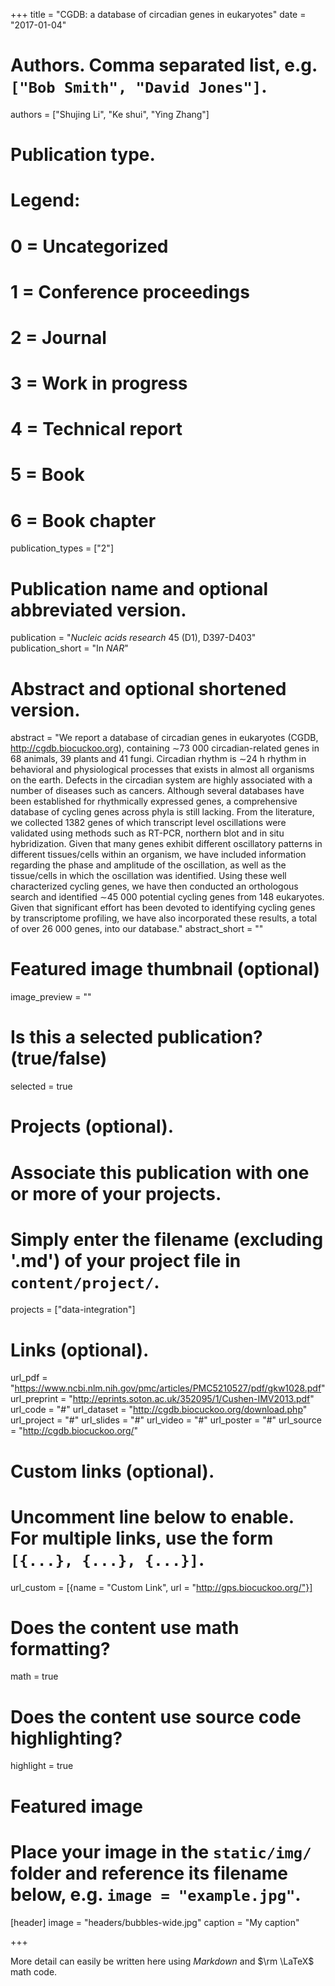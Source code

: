 +++
title = "CGDB: a database of circadian genes in eukaryotes"
date = "2017-01-04"

# Authors. Comma separated list, e.g. `["Bob Smith", "David Jones"]`.
authors = ["Shujing Li", "Ke shui", "Ying Zhang"]

# Publication type.
# Legend:
# 0 = Uncategorized
# 1 = Conference proceedings
# 2 = Journal
# 3 = Work in progress
# 4 = Technical report
# 5 = Book
# 6 = Book chapter
publication_types = ["2"]

# Publication name and optional abbreviated version.
publication = "*Nucleic acids research* 45 (D1), D397-D403"
publication_short = "In *NAR*"

# Abstract and optional shortened version.
abstract = "We report a database of circadian genes in eukaryotes (CGDB, http://cgdb.biocuckoo.org), containing ∼73 000 circadian-related genes in 68 animals, 39 plants and 41 fungi. Circadian rhythm is ∼24 h rhythm in behavioral and physiological processes that exists in almost all organisms on the earth. Defects in the circadian system are highly associated with a number of diseases such as cancers. Although several databases have been established for rhythmically expressed genes, a comprehensive database of cycling genes across phyla is still lacking. From the literature, we collected 1382 genes of which transcript level oscillations were validated using methods such as RT-PCR, northern blot and in situ hybridization. Given that many genes exhibit different oscillatory patterns in different tissues/cells within an organism, we have included information regarding the phase and amplitude of the oscillation, as well as the tissue/cells in which the oscillation was identified. Using these well characterized cycling genes, we have then conducted an orthologous search and identified ∼45 000 potential cycling genes from 148 eukaryotes. Given that significant effort has been devoted to identifying cycling genes by transcriptome profiling, we have also incorporated these results, a total of over 26 000 genes, into our database."
abstract_short = ""

# Featured image thumbnail (optional)
image_preview = ""

# Is this a selected publication? (true/false)
selected = true

# Projects (optional).
#   Associate this publication with one or more of your projects.
#   Simply enter the filename (excluding '.md') of your project file in `content/project/`.
projects = ["data-integration"]

# Links (optional).
url_pdf = "https://www.ncbi.nlm.nih.gov/pmc/articles/PMC5210527/pdf/gkw1028.pdf"
url_preprint = "http://eprints.soton.ac.uk/352095/1/Cushen-IMV2013.pdf"
url_code = "#"
url_dataset = "http://cgdb.biocuckoo.org/download.php"
url_project = "#"
url_slides = "#"
url_video = "#"
url_poster = "#"
url_source = "http://cgdb.biocuckoo.org/"

# Custom links (optional).
#   Uncomment line below to enable. For multiple links, use the form `[{...}, {...}, {...}]`.
url_custom = [{name = "Custom Link", url = "http://gps.biocuckoo.org/"}]

# Does the content use math formatting?
math = true

# Does the content use source code highlighting?
highlight = true

# Featured image
# Place your image in the `static/img/` folder and reference its filename below, e.g. `image = "example.jpg"`.
[header]
image = "headers/bubbles-wide.jpg"
caption = "My caption"

+++

More detail can easily be written here using *Markdown* and $\rm \LaTeX$ math code.